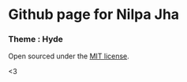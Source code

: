 # Github page for Nilpa Jha 

### Theme : Hyde

Open sourced under the [MIT license](LICENSE.md).

<3
